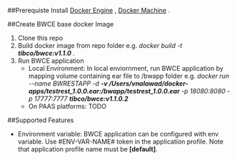 ##Prerequiste
	Install [Docker Engine](https://docs.docker.com/engine/installation/) , [Docker Machine](https://docs.docker.com/machine/install-machine/) .

##Create BWCE base docker Image
1. Clone this repo
2. Build docker image from repo folder e.g. 
 	_docker build  -t **tibco/bwce:v1.1.0** ._
3. Run BWCE application
	* Local Environment: In local enviornment, run BWCE application by mapping volume containing ear file to /bwapp folder
		e.g.  _docker run --name BWRESTAPP -d **-v /Users/vnalawad/docker-apps/testrest_1.0.0.ear:/bwapp/testrest_1.0.0.ear** -p 18080:8080 -p 17777:7777 **tibco/bwce:v1.1.0.2**_
	* On PAAS platforms: TODO

##Supported Features
* Environment variable: BWCE application can be configured with env variable. Use #ENV-VAR-NAME# token in the application profile. Note that application profile name must be **[default]**.
